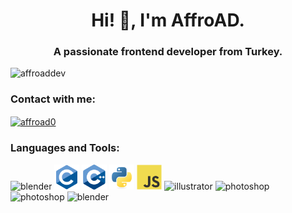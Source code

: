 <h1 align="center">Hi! 👋, I'm AffroAD.</h1>
<h3 align="center">A passionate frontend developer from Turkey.</h3>

<p align="left"> <img src="https://komarev.com/ghpvc/?username=affroaddev&label=Profile%20views&color=0062ff&style=flat" alt="affroaddev" /> </p>

<h3 align="left">Contact with me:</h3>
<p align="left">
<a href="https://twitter.com/affroad0" target="blank"><img align="center" src="https://raw.githubusercontent.com/rahuldkjain/github-profile-readme-generator/master/src/images/icons/Social/twitter.svg" alt="affroad0" height="30" width="40" /></a>
</p>

<h3 align="left">Languages and Tools:</h3>
<p align="left"> <img src="https://download.blender.org/branding/community/blender_community_badge_white.svg" alt="blender" width="40" height="40"/> </a> <img src="https://raw.githubusercontent.com/devicons/devicon/master/icons/c/c-original.svg" alt="c" width="40" height="40"/> </a> <img src="https://raw.githubusercontent.com/devicons/devicon/master/icons/cplusplus/cplusplus-original.svg" alt="cplusplus" width="40" height="40"/>  <img src="https://raw.githubusercontent.com/devicons/devicon/master/icons/python/python-original.svg" alt="python" width="40" height="40"/>   <img src="https://raw.githubusercontent.com/devicons/devicon/master/icons/javascript/javascript-original.svg" alt="javascript" width="40" height="40"/> <img src="https://upload.wikimedia.org/wikipedia/commons/thumb/f/fb/Adobe_Illustrator_CC_icon.svg/2101px-Adobe_Illustrator_CC_icon.svg.png" alt="illustrator" width="40" height="40"/>  <img src="https://upload.wikimedia.org/wikipedia/commons/thumb/a/af/Adobe_Photoshop_CC_icon.svg/640px-Adobe_Photoshop_CC_icon.svg.png" alt="photoshop" width="40" height="40"/> <img src="https://seeklogo.com/images/A/adobe-premiere-logo-0B31ECF881-seeklogo.com.png" alt="photoshop" width="40" height="40"/> <img src="https://seeklogo.com/images/A/adobe-after-effects-logo-960B473FE4-seeklogo.com.png" alt="blender" width="40" height="40"/>  </a> </p>
